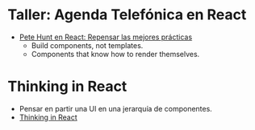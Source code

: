 # Taller: Agenda Telefónica en React

- [Pete Hunt en React: Repensar las mejores prácticas](https://www.youtube.com/watch?v=x7cQ3mrcKaY)
  - Build components, not templates.
  - Components that know how to render themselves.

# Thinking in React

- Pensar en partir una UI en una jerarquía de componentes.
- [Thinking in React](https://react.dev/learn/thinking-in-react)
